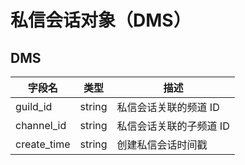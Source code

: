 # 私信会话对象（DMS） <Badge text="v2.6.0" />

## DMS

| 字段名      | 类型   | 描述                    |
| ----------- | ------ | ----------------------- |
| guild_id    | string | 私信会话关联的频道 ID   |
| channel_id  | string | 私信会话关联的子频道 ID |
| create_time | string | 创建私信会话时间戳      |
